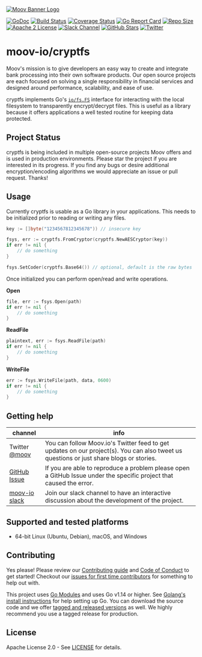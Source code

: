 [![Moov Banner Logo](https://user-images.githubusercontent.com/20115216/104214617-885b3c80-53ec-11eb-8ce0-9fc745fb5bfc.png)](https://github.com/moov-io)

<!--
<p align="center">
  <a href="https://moov-io.github.io/ach/">Project Documentation</a>
  ·
  <a href="https://moov-io.github.io/ach/api/#get-/files">API Endpoints</a>
  ·
  <a href="https://moov.io/blog/education/ach-api-guide/">API Guide</a>
  ·
  <a href="https://slack.moov.io/">Community</a>
  ·
  <a href="https://moov.io/blog/">Blog</a>
  <br>
  <br>
</p>
-->

[![GoDoc](https://godoc.org/github.com/moov-io/cryptfs?status.svg)](https://godoc.org/github.com/moov-io/cryptfs)
[![Build Status](https://github.com/moov-io/cryptfs/workflows/Go/badge.svg)](https://github.com/moov-io/cryptfs/actions)
[![Coverage Status](https://codecov.io/gh/moov-io/cryptfs/branch/master/graph/badge.svg)](https://codecov.io/gh/moov-io/cryptfs)
[![Go Report Card](https://goreportcard.com/badge/github.com/moov-io/cryptfs)](https://goreportcard.com/report/github.com/moov-io/cryptfs)
[![Repo Size](https://img.shields.io/github/languages/code-size/moov-io/cryptfs?label=project%20size)](https://github.com/moov-io/cryptfs)
[![Apache 2 License](https://img.shields.io/badge/license-Apache2-blue.svg)](https://raw.githubusercontent.com/moov-io/cryptfs/master/LICENSE)
[![Slack Channel](https://slack.moov.io/badge.svg?bg=e01563&fgColor=fffff)](https://slack.moov.io/)
[![GitHub Stars](https://img.shields.io/github/stars/moov-io/cryptfs)](https://github.com/moov-io/cryptfs)
[![Twitter](https://img.shields.io/twitter/follow/moov?style=social)](https://twitter.com/moov?lang=en)

# moov-io/cryptfs
Moov's mission is to give developers an easy way to create and integrate bank processing into their own software products. Our open source projects are each focused on solving a single responsibility in financial services and designed around performance, scalability, and ease of use.

cryptfs implements Go's [`io/fs.FS`](https://pkg.go.dev/io/fs#FS) interface for interacting with the local filesystem to transparently encrypt/decrypt files. This is useful as a library because it offers applications a well tested routine for keeping data protected.

## Project Status

cryptfs is being included in multiple open-source projects Moov offers and is used in production environments. Please star the project if you are interested in its progress. If you find any bugs or desire additional encryption/encoding algorithms we would appreciate an issue or pull request. Thanks!

## Usage

Currently cryptfs is usable as a Go library in your applications. This needs to be initialized prior to reading or writing any files.

```go
key := []byte("1234567812345678")) // insecure key

fsys, err := cryptfs.FromCryptor(cryptfs.NewAESCryptor(key))
if err != nil {
    // do something
}

fsys.SetCoder(cryptfs.Base64()) // optional, default is the raw bytes
```

Once initialized you can perform open/read and write operations.

**Open**
```go
file, err := fsys.Open(path)
if err != nil {
    // do something
}
```

**ReadFile**
```go
plaintext, err := fsys.ReadFile(path)
if err != nil {
    // do something
}
```

**WriteFile**
```go
err := fsys.WriteFile(path, data, 0600)
if err != nil {
    // do something
}
```

## Getting help

 channel | info
 ------- | -------
Twitter [@moov](https://twitter.com/moov)	| You can follow Moov.io's Twitter feed to get updates on our project(s). You can also tweet us questions or just share blogs or stories.
[GitHub Issue](https://github.com/moov-io/cryptfs/issues/new) | If you are able to reproduce a problem please open a GitHub Issue under the specific project that caused the error.
[moov-io slack](https://slack.moov.io/) | Join our slack channel to have an interactive discussion about the development of the project.

## Supported and tested platforms

- 64-bit Linux (Ubuntu, Debian), macOS, and Windows

## Contributing

Yes please! Please review our [Contributing guide](CONTRIBUTING.md) and [Code of Conduct](https://github.com/moov-io/ach/blob/master/CODE_OF_CONDUCT.md) to get started! Checkout our [issues for first time contributors](https://github.com/moov-io/watchman/contribute) for something to help out with.

This project uses [Go Modules](https://github.com/golang/go/wiki/Modules) and uses Go v1.14 or higher. See [Golang's install instructions](https://golang.org/doc/install) for help setting up Go. You can download the source code and we offer [tagged and released versions](https://github.com/moov-io/ach/releases/latest) as well. We highly recommend you use a tagged release for production.

## License

Apache License 2.0 - See [LICENSE](LICENSE) for details.
